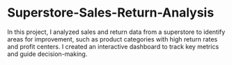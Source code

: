 # Superstore-Sales-Return-Analysis
In this project, I analyzed sales and return data from a superstore to identify areas for improvement, such as product categories with high return rates and profit centers. I created an interactive dashboard to track key metrics and guide decision-making. 
